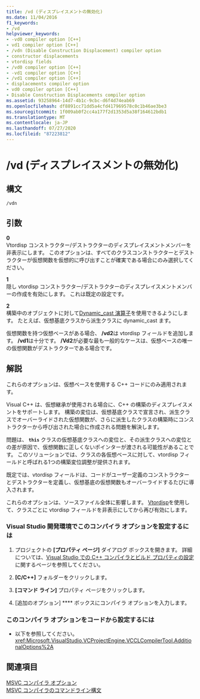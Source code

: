 ```yaml
---
title: /vd (ディスプレイスメントの無効化)
ms.date: 11/04/2016
f1_keywords:
- /vd
helpviewer_keywords:
- -vd0 compiler option [C++]
- vd1 compiler option [C++]
- /vdn (Disable Construction Displacement) compiler option
- constructor displacements
- vtordisp fields
- /vd0 compiler option [C++]
- -vd1 compiler option [C++]
- /vd1 compiler option [C++]
- displacements compiler option
- vd0 compiler option [C++]
- Disable Construction Displacements compiler option
ms.assetid: 93258964-14d7-4b1c-9cbc-d6f4d74eab69
ms.openlocfilehash: df8891cc71dd5a4cfd417969578c0c1b46ae3be3
ms.sourcegitcommit: 1f009ab0f2cc4a177f2d1353d5a38f164612bdb1
ms.translationtype: MT
ms.contentlocale: ja-JP
ms.lasthandoff: 07/27/2020
ms.locfileid: "87223812"
---
```

# <a name="vd-disable-construction-displacements"></a>/vd (ディスプレイスメントの無効化)

## <a name="syntax"></a>構文

```
/vdn
```

## <a name="arguments"></a>引数

**0**<br/>
Vtordisp コンストラクター/デストラクターのディスプレイスメントメンバーを非表示にします。 このオプションは、すべてのクラスコンストラクターとデストラクターが仮想関数を仮想的に呼び出すことが確実である場合にのみ選択してください。

**1**<br/>
隠し vtordisp コンストラクター/デストラクターのディスプレイスメントメンバーの作成を有効にします。 これは既定の設定です。

**2**<br/>
構築中のオブジェクトに対して[Dynamic_cast 演算子](../../cpp/dynamic-cast-operator.md)を使用できるようにします。 たとえば、仮想基底クラスから派生クラスに dynamic_cast ます。

仮想関数を持つ仮想ベースがある場合、 **/vd2**は vtordisp フィールドを追加します。 **/vd1**は十分です。 **/Vd2**が必要な最も一般的なケースは、仮想ベースの唯一の仮想関数がデストラクターである場合です。

## <a name="remarks"></a>解説

これらのオプションは、仮想ベースを使用する C++ コードにのみ適用されます。

Visual C++ は、仮想継承が使用される場合に、C++ の構築のディスプレイスメントをサポートします。 構築の変位は、仮想基底クラスで宣言され、派生クラスでオーバーライドされた仮想関数が、さらに派生したクラスの構築時にコンストラクターから呼び出された場合に作成される問題を解決します。

問題は、 **`this`** クラスの仮想基底クラスへの変位と、その派生クラスへの変位との差が原因で、仮想関数に正しくないポインターが渡される可能性があることです。 このソリューションでは、クラスの各仮想ベースに対して、vtordisp フィールドと呼ばれる1つの構築変位調整が提供されます。

既定では、vtordisp フィールドは、コードがユーザー定義のコンストラクターとデストラクターを定義し、仮想基底の仮想関数もオーバーライドするたびに導入されます。

これらのオプションは、ソースファイル全体に影響します。 [Vtordisp](../../preprocessor/vtordisp.md)を使用して、クラスごとに vtordisp フィールドを非表示にしてから再び有効にします。

### <a name="to-set-this-compiler-option-in-the-visual-studio-development-environment"></a>Visual Studio 開発環境でこのコンパイラ オプションを設定するには

1. プロジェクトの **[プロパティ ページ]** ダイアログ ボックスを開きます。 詳細については、[Visual Studio での C++ コンパイラとビルド プロパティの設定](../working-with-project-properties.md)に関するページを参照してください。

1. **[C/C++]** フォルダーをクリックします。

1. **[コマンド ライン]** プロパティ ページをクリックします。

1. [追加のオプション] **** ボックスにコンパイラ オプションを入力します。

### <a name="to-set-this-compiler-option-programmatically"></a>このコンパイラ オプションをコードから設定するには

- 以下を参照してください。<xref:Microsoft.VisualStudio.VCProjectEngine.VCCLCompilerTool.AdditionalOptions%2A>

## <a name="see-also"></a>関連項目

[MSVC コンパイラ オプション](compiler-options.md)<br/>
[MSVC コンパイラのコマンドライン構文](compiler-command-line-syntax.md)
